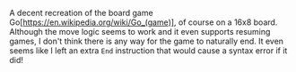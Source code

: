 A decent recreation of the board game Go[https://en.wikipedia.org/wiki/Go_(game)], of course on a 16x8 board. Although the move logic seems to work and it even supports resuming games, I don't think there is any way for the game to naturally end. It even seems like I left an extra `End` instruction that would cause a syntax error if it did!
